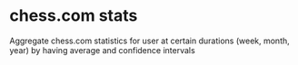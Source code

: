 # chess.com stats
Aggregate chess.com statistics for user at certain durations (week, month, year) by having average and confidence intervals